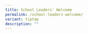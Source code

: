 ```yaml
---
title: School Leaders' Welcome
permalink: /school-leaders-welcome/
variant: tiptap
description: ""
---
```

<p></p>